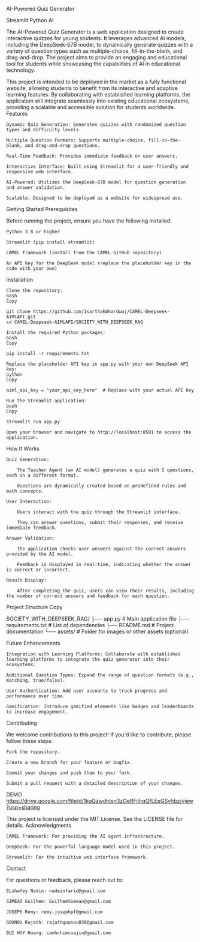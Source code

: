 AI-Powered Quiz Generator

Streamlit
Python
AI

The AI-Powered Quiz Generator is a web application designed to create interactive quizzes for young students. It leverages advanced AI models, including the DeepSeek-67B model, to dynamically generate quizzes with a variety of question types such as multiple-choice, fill-in-the-blank, and drag-and-drop. The project aims to provide an engaging and educational tool for students while showcasing the capabilities of AI in educational technology.

This project is intended to be deployed in the market as a fully functional website, allowing students to benefit from its interactive and adaptive learning features. By collaborating with established learning platforms, the application will integrate seamlessly into existing educational ecosystems, providing a scalable and accessible solution for students worldwide.
Features

    Dynamic Quiz Generation: Generates quizzes with randomized question types and difficulty levels.

    Multiple Question Formats: Supports multiple-choice, fill-in-the-blank, and drag-and-drop questions.

    Real-Time Feedback: Provides immediate feedback on user answers.

    Interactive Interface: Built using Streamlit for a user-friendly and responsive web interface.

    AI-Powered: Utilizes the DeepSeek-67B model for question generation and answer validation.

    Scalable: Designed to be deployed as a website for widespread use.

Getting Started
Prerequisites

Before running the project, ensure you have the following installed:

    Python 3.8 or higher

    Streamlit (pip install streamlit)

    CAMEL framework (install from the CAMEL GitHub repository)

    An API key for the DeepSeek model (replace the placeholder key in the code with your own)

Installation

    Clone the repository:
    bash
    Copy

    git clone https://github.com/1sarthakbhardwaj/CAMEL-Deepseek-AIMLAPI.git
    cd CAMEL-Deepseek-AIMLAPI/SOCIETY_WITH_DEEPSEEK_RAG

    Install the required Python packages:
    bash
    Copy

    pip install -r requirements.txt

    Replace the placeholder API key in app.py with your own DeepSeek API key:
    python
    Copy

    aiml_api_key = "your_api_key_here"  # Replace with your actual API key

    Run the Streamlit application:
    bash
    Copy

    streamlit run app.py

    Open your browser and navigate to http://localhost:8501 to access the application.

How It Works

    Quiz Generation:

        The Teacher Agent (an AI model) generates a quiz with 5 questions, each in a different format.

        Questions are dynamically created based on predefined rules and math concepts.

    User Interaction:

        Users interact with the quiz through the Streamlit interface.

        They can answer questions, submit their responses, and receive immediate feedback.

    Answer Validation:

        The application checks user answers against the correct answers provided by the AI model.

        Feedback is displayed in real-time, indicating whether the answer is correct or incorrect.

    Result Display:

        After completing the quiz, users can view their results, including the number of correct answers and feedback for each question.

Project Structure
Copy

SOCIETY_WITH_DEEPSEEK_RAG/
├── app.py                  # Main application file
├── requirements.txt        # List of dependencies
├── README.md               # Project documentation
└── assets/                 # Folder for images or other assets (optional)

Future Enhancements

    Integration with Learning Platforms: Collaborate with established learning platforms to integrate the quiz generator into their ecosystems.

    Additional Question Types: Expand the range of question formats (e.g., matching, true/false).

    User Authentication: Add user accounts to track progress and performance over time.

    Gamification: Introduce gamified elements like badges and leaderboards to increase engagement.

Contributing

We welcome contributions to this project! If you'd like to contribute, please follow these steps:

    Fork the repository.

    Create a new branch for your feature or bugfix.

    Commit your changes and push them to your fork.

    Submit a pull request with a detailed description of your changes.

DEMO
https://drive.google.com/file/d/1kqQzwdhtsn3zOeRFiiIrqQfLEeGSvhbz/view?usp=sharing

This project is licensed under the MIT License. See the LICENSE file for details.
Acknowledgments

    CAMEL Framework: For providing the AI agent infrastructure.

    DeepSeek: For the powerful language model used in this project.

    Streamlit: For the intuitive web interface framework.

Contact

For questions or feedback, please reach out to:

    ELshafey Nadin: nadeinfarid@gmail.com

    SIMEAO Guilhem: GuilhemSimeao@gmail.com

    JOSEPH Remy: remy.josephpf@gmail.com

    GOUNOU Rajath: rajathgounou030@gmail.com

    BUI HUY Huang: canhchimcuajin@gmail.com
